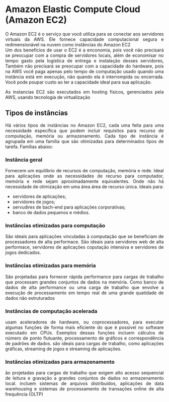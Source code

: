 # Amazon Elastic Compute Cloud (Amazon EC2)

<p align=justify>O Amazon EC2 é o serviço que você utiliza para se conectar aos servidores virtuais da AWS. Ele fornece capacidade computacional segura e redimensionável na nuvem como instâncias do Amazon EC2 <br>
Um dos benefícios de usar o EC2 é a enconomia, pois você não precisará se preocupar com a compra de servidores locais, além de economisar no tempo gasto pela logística de entrega e instalação desses servidores, Também não precisará se preocupar com a capacidade do hardware, pois na AWS você paga apenas pelo tempo de computação usado quando uma instância está em execução, não quando ela é interrompida ou encerrada. Você pode poupar custo ao ter a capacidade ideal para sua aplicação.</p>


<p align=justify>As instancias EC2 são executados em hosting físicos, gerenciados pela AWS, usando tecnologia de virtualização</p>

## Tipos de instâncias

<p align=justify>Há vários tipos de instâncias no Amazon EC2, cada uma feita para uma necessidade específica que podem incluir requisitos para recurso de computação, memória ou armazenamento. Cada tipo de instância é agrupada em uma família que são otimizadas para determinados tipos de tarefa. Famílias abaixo:</p>

### Instância geral

<p align=justify>Fornecem um equilíbrio de recursos de computação, memória e rede. Ideal para aplicações onde as necessidades de recurso para computador, memória e rede sejam aproximadamente equivalentes. Onde não há necessidade de otimização em uma área área de recurso única. Ideais para:</p>

* servidores de aplicações;
* servidores de jogos;
* servudires de bach-end para aplicações corporatívas;
* banco de dados pequenos e médios.

### Instâncias otimizadas para computação

<p align=justify>São ideais para aplicações vinculadas à computação que se beneficiam de processadores de alta performace. São ideais para servidores web de alta performace, servidores de aplicações coputação intensiva e servidores de jogos dedicados.</p>

### Instâncias otimizadas para memória

<p align=justify>São projetadas para fornecer rápida performance para cargas de trabalho que processam grandes conjuntos de dados na memória. Como banco de dados de alta performance ou uma carga de trabalho que envolve a execução de processamento em tempo real de uma grande quatidade de dados não estruturados</p>

### Instâncias de computação acelerada

<p align=justify>usam aceleradores de hardware, ou coprocessadores, para executar algumas funções de forma mais eficiente do que é possível no software executado em CPUs. Exemplos dessas funções incluem cálculos de número de ponto flutuante, processamento de gráficos e correspondência de padrões de dados. são ideais para cargas de trabalho, como aplicações gráficas, streaming de jogos e streaming de aplicações.</p>

### Instâncias otimizadas para armazenamento

<p align=justify>ão projetadas para cargas de trabalho que exigem alto acesso sequencial de leitura e gravação a grandes conjuntos de dados no armazenamento local.  incluem sistemas de arquivos distribuídos, aplicações de data warehousing e sistemas de processamento de transações online de alta frequência (OLTP)</p>